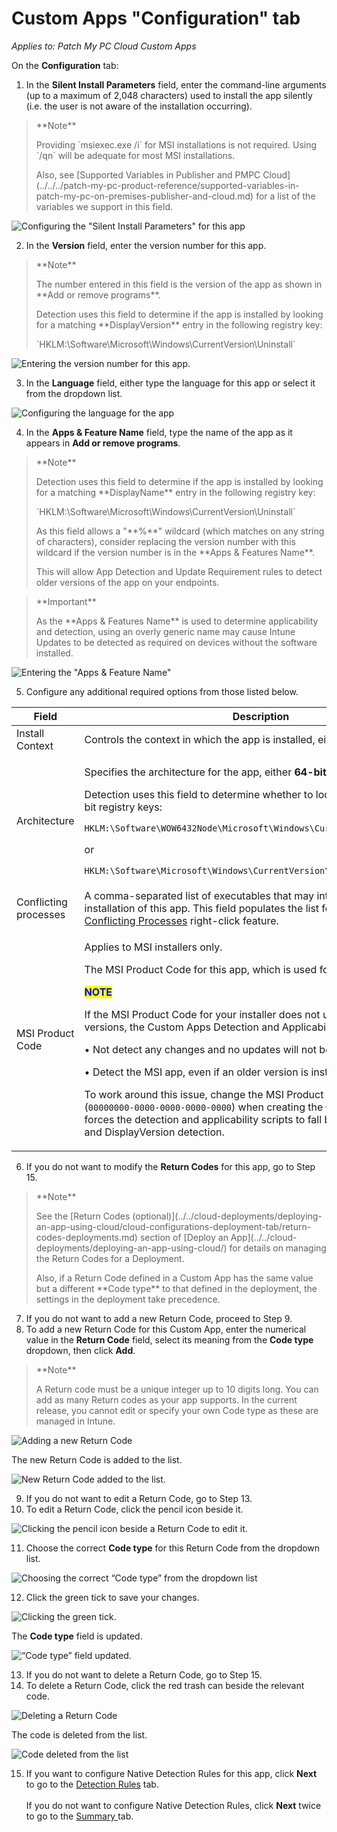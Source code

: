 # Custom Apps "Configuration" tab

_Applies to: Patch My PC Cloud Custom Apps_

On the **Configuration** tab:

1. In the **Silent Install Parameters** field, enter the command-line arguments (up to a maximum of 2,048 characters) used to install the app silently (i.e. the user is not aware of the installation occurring).

<blockquote class="wp-block-quote">
<p>**Note**</p>
<p>Providing `msiexec.exe /i` for MSI installations is not required. Using `/qn` will be adequate for most MSI installations.</p>
<p>Also, see [Supported Variables in Publisher and PMPC Cloud](../../../patch-my-pc-product-reference/supported-variables-in-patch-my-pc-on-premises-publisher-and-cloud.md) for a list of the variables we support in this field.</p>
</blockquote>

![Configuring the &#x22;Silent Install Parameters&#x22; for this app](/_images/image-(43).png "Configuring the &#x22;Silent Install Parameters&#x22; for this app")

2. In the **Version** field, enter the version number for this app.

<blockquote class="wp-block-quote">
<p>**Note**</p>
<p>The number entered in this field is the version of the app as shown in **Add or remove programs**.</p>
<p>Detection uses this field to determine if the app is installed by looking for a matching **DisplayVersion** entry in the following registry key:</p>
<p>`HKLM:\Software\Microsoft\Windows\CurrentVersion\Uninstall`</p>
</blockquote>

![Entering the version number for this app.](/_images/image-(42).png "Entering the version number for this app.")

3. In the **Language** field, either type the language for this app or select it from the dropdown list.

![Configuring the language for the app](/_images/image-(41).png "Configuring the language for the app")

4. In the **Apps & Feature Name** field, type the name of the app as it appears in **Add or remove programs**.

<blockquote class="wp-block-quote">
<p>**Note**</p>
<p>Detection uses this field to determine if the app is installed by looking for a matching **DisplayName** entry in the following registry key:</p>
<p>`HKLM:\Software\Microsoft\Windows\CurrentVersion\Uninstall`</p>
<p>As this field allows a "**%**" wildcard (which matches on any string of characters), consider replacing the version number with this wildcard if the version number is in the **Apps & Features Name**.</p>
<p>This will allow App Detection and Update Requirement rules to detect older versions of the app on your endpoints.</p>
</blockquote>

<blockquote class="wp-block-quote">
<p>**Important**</p>
<p>As the **Apps & Features Name** is used to determine applicability and detection, using an overly generic name may cause Intune Updates to be detected as required on devices without the software installed.</p>
</blockquote>

![Entering the &#x22;Apps &#x26; Feature Name&#x22;](/_images/image-(44).png "Entering the &#x22;Apps &#x26; Feature Name&#x22;")

5. Configure any additional required options from those listed below.

<table><thead><tr><th width="194.6666259765625">Field</th><th>Description</th></tr></thead><tbody><tr><td>Install Context</td><td>Controls the context in which the app is installed, either SYSTEM or <strong>User</strong>.</td></tr><tr><td>Architecture</td><td><p>Specifies the architecture for the app, either <strong>64-bit</strong> or <strong>32-bit</strong>.</p><p>Detection uses this field to determine whether to look in the 32-bit or 64-bit registry keys:</p><p><code>HKLM:\Software\WOW6432Node\Microsoft\Windows\CurrentVersion\Uninstall</code></p><p>or</p><p><code>HKLM:\Software\Microsoft\Windows\CurrentVersion\Uninstall</code></p></td></tr><tr><td>Conflicting processes</td><td>A comma-separated list of executables that may interfere with the installation of this app. This field populates the list for the <a href="https://patchmypc.com/manage-conflicting-processes-when-updating-third-party-applications">Manage Conflicting Processes</a> right-click feature.</td></tr><tr><td>MSI Product Code</td><td><p>Applies to MSI installers only.</p><p>The MSI Product Code for this app, which is used for detection.</p><p></p><p><mark style="color:blue;"><strong>NOTE</strong></mark></p><p>If the MSI Product Code for your installer does not update between versions, the Custom Apps Detection and Applicability rules will:</p><p></p><p>• Not detect any changes and no updates will not be installed.</p><p>• Detect the MSI app, even if an older version is installed.</p><p></p><p>To work around this issue, change the MSI Product Code to all <strong>0</strong>'s (<code>00000000-0000-0000-0000-0000</code>) when creating the Custom App. This forces the detection and applicability scripts to fall back to DisplayName and DisplayVersion detection.</p></td></tr></tbody></table>

6. If you do not want to modify the **Return Codes** for this app, go to Step 15.

<blockquote class="wp-block-quote">
<p>**Note**</p>
<p>See the [Return Codes (optional)](../../cloud-deployments/deploying-an-app-using-cloud/cloud-configurations-deployment-tab/return-codes-deployments.md) section of [Deploy an App](../../cloud-deployments/deploying-an-app-using-cloud/) for details on managing the Return Codes for a Deployment.</p>
<p>Also, if a Return Code defined in a Custom App has the same value but a different **Code type** to that defined in the deployment, the settings in the deployment take precedence.</p>
</blockquote>

7. If you do not want to add a new Return Code, proceed to Step 9.
8. To add a new Return Code for this Custom App, enter the numerical value in the **Return Code** field, select its meaning from the **Code type** dropdown, then click **Add**.

<blockquote class="wp-block-quote">
<p>**Note**</p>
<p>A Return code must be a unique integer up to 10 digits long. You can add as many Return codes as your app supports. In the current release, you cannot edit or specify your own Code type as these are managed in Intune.</p>
</blockquote>

![Adding a new Return Code](/_images/image-(2625).png "Adding a new Return Code")

The new Return Code is added to the list.

![New Return Code added to the list.](/_images/image-(2626).png "New Return Code added to the list.")

9. If you do not want to edit a Return Code, go to Step 13.
10. To edit a Return Code, click the pencil icon beside it.

![Clicking the pencil icon beside a Return Code to edit it.](/_images/image-(2627).png "Clicking the pencil icon beside a Return Code to edit it.")

11. Choose the correct **Code type** for this Return Code from the dropdown list.

![Choosing the correct “Code type” from the dropdown list](/_images/image-(2628).png "Choosing the correct “Code type” from the dropdown list")

12. Click the green tick to save your changes.

![Clicking the green tick.](/_images/image-(2629).png "Clicking the green tick.")

The **Code type** field is updated.

![“Code type” field updated.](/_images/image-(2630).png "“Code type” field updated.")

13. If you do not want to delete a Return Code, go to Step 15.
14. To delete a Return Code, click the red trash can beside the relevant code.

![Deleting a Return Code](/_images/image-(2631).png "Deleting a Return Code")

The code is deleted from the list.

![Code deleted from the list](/_images/image-(2632).png "Code deleted from the list")

15. If you want to configure Native Detection Rules for this app, click **Next** to go to the [Detection Rules](custom-apps-detection-rules-tab.md) tab.\
    \
    If you do not want to configure Native Detection Rules, click **Next** twice to go to the [Summary ](custom-apps-summary-tab.md)tab.